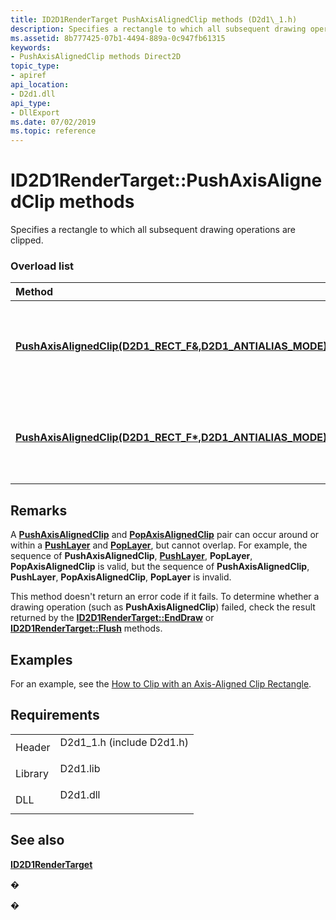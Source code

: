 ```yaml
---
title: ID2D1RenderTarget PushAxisAlignedClip methods (D2d1\_1.h)
description: Specifies a rectangle to which all subsequent drawing operations are clipped.
ms.assetid: 8b777425-07b1-4494-889a-0c947fb61315
keywords:
- PushAxisAlignedClip methods Direct2D
topic_type:
- apiref
api_location:
- D2d1.dll
api_type:
- DllExport
ms.date: 07/02/2019
ms.topic: reference
---
```


# ID2D1RenderTarget::PushAxisAlignedClip methods

Specifies a rectangle to which all subsequent drawing operations are clipped.

### Overload list



| Method                                                                                                                                         | Description                                                                               |
|:-----------------------------------------------------------------------------------------------------------------------------------------------|:------------------------------------------------------------------------------------------|
| [**PushAxisAlignedClip(D2D1\_RECT\_F&,D2D1\_ANTIALIAS\_MODE)**](/windows/win32/api/d2d1/nf-d2d1-id2d1rendertarget-pushaxisalignedclip(constd2d1_rect_f__d2d1_antialias_mode))  | Specifies a rectangle to which all subsequent drawing operations are clipped. <br/> |
| [**PushAxisAlignedClip(D2D1\_RECT\_F\*,D2D1\_ANTIALIAS\_MODE)**](/windows/win32/api/d2d1/nf-d2d1-id2d1rendertarget-pushaxisalignedclip(constd2d1_rect_f__d2d1_antialias_mode)) | Specifies a rectangle to which all subsequent drawing operations are clipped. <br/> |



## Remarks

A [**PushAxisAlignedClip**](/windows/win32/api/d2d1/nf-d2d1-id2d1rendertarget-pushaxisalignedclip(constd2d1_rect_f__d2d1_antialias_mode)) and [**PopAxisAlignedClip**](/windows/win32/api/d2d1/nf-d2d1-id2d1rendertarget-popaxisalignedclip) pair can occur around or within a [**PushLayer**](/windows/win32/api/d2d1/nf-d2d1-id2d1rendertarget-pushlayer(constd2d1_layer_parameters__id2d1layer)) and [**PopLayer**](/windows/win32/api/d2d1/nf-d2d1-id2d1rendertarget-poplayer), but cannot overlap. For example, the sequence of **PushAxisAlignedClip**, [**PushLayer**](/windows/win32/api/d2d1/nf-d2d1-id2d1rendertarget-pushlayer(constd2d1_layer_parameters__id2d1layer)), **PopLayer**, **PopAxisAlignedClip** is valid, but the sequence of **PushAxisAlignedClip**, **PushLayer**, **PopAxisAlignedClip**, **PopLayer** is invalid.

This method doesn't return an error code if it fails. To determine whether a drawing operation (such as **PushAxisAlignedClip**) failed, check the result returned by the [**ID2D1RenderTarget::EndDraw**](/windows/win32/api/d2d1/nf-d2d1-id2d1rendertarget-enddraw) or [**ID2D1RenderTarget::Flush**](/windows/win32/api/d2d1/nf-d2d1-id2d1rendertarget-flush) methods.

## Examples

For an example, see the [How to Clip with an Axis-Aligned Clip Rectangle](how-to-clip-with-axis-aligned-rects.md).

## Requirements



|                    |                                                                                                       |
|--------------------|-------------------------------------------------------------------------------------------------------|
| Header<br/>  | <dl> <dt>D2d1\_1.h (include D2d1.h)</dt> </dl> |
| Library<br/> | <dl> <dt>D2d1.lib</dt> </dl>                   |
| DLL<br/>     | <dl> <dt>D2d1.dll</dt> </dl>                   |



## See also

<dl> <dt>

[**ID2D1RenderTarget**](/windows/win32/api/d2d1/nn-d2d1-id2d1rendertarget)
</dt> </dl>

�

�